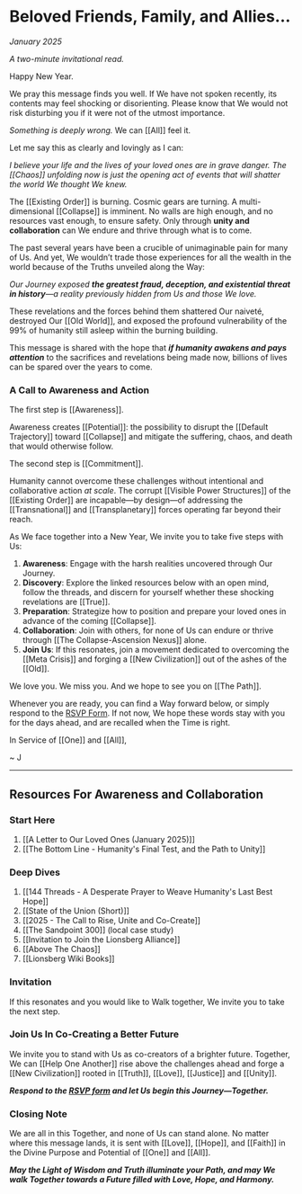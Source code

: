 # Beloved Friends, Family, and Allies...
*January 2025*

_A two-minute invitational read._

Happy New Year.

We pray this message finds you well. If We have not spoken recently, its contents may feel shocking or disorienting. Please know that We would not risk disturbing you if it were not of the utmost importance.

_Something is deeply wrong._ We can [[All]] feel it.

Let me say this as clearly and lovingly as I can:

_I believe your life and the lives of your loved ones are in grave danger. The [[Chaos]] unfolding now is just the opening act of events that will shatter the world We thought We knew._

The [[Existing Order]] is burning. Cosmic gears are turning. A multi-dimensional [[Collapse]] is imminent. No walls are high enough, and no resources vast enough, to ensure safety. Only through **unity and collaboration** can We endure and thrive through what is to come. 

The past several years have been a crucible of unimaginable pain for many of Us. And yet, We wouldn’t trade those experiences for all the wealth in the world because of the Truths unveiled along the Way:

_Our Journey exposed **the greatest fraud, deception, and existential threat in history**—a reality previously hidden from Us and those We love._

These revelations and the forces behind them shattered Our naiveté, destroyed Our [[Old World]], and exposed the profound vulnerability of the 99% of humanity still asleep within the burning building.

This message is shared with the hope that _**if humanity awakens and pays attention**_ to the sacrifices and revelations being made now, billions of lives can be spared over the years to come.

### **A Call to Awareness and Action**

The first step is [[Awareness]].  

Awareness creates [[Potential]]: the possibility to disrupt the [[Default Trajectory]] toward [[Collapse]] and mitigate the suffering, chaos, and death that would otherwise follow. 

The second step is [[Commitment]].

Humanity cannot overcome these challenges without intentional and collaborative action *at scale*. The corrupt [[Visible Power Structures]] of the [[Existing Order]] are incapable—by design—of addressing the [[Transnational]] and [[Transplanetary]] forces operating far beyond their reach.

As We face together into a New Year, We invite you to take five steps with Us:

1. **Awareness**: Engage with the harsh realities uncovered through Our Journey.
2. **Discovery**: Explore the linked resources below with an open mind, follow the threads, and discern for yourself whether these shocking revelations are [[True]].
3. **Preparation**: Strategize how to position and prepare your loved ones in advance of the coming [[Collapse]].
4. **Collaboration**: Join with others, for none of Us can endure or thrive through [[The Collapse-Ascension Nexus]] alone.
5. **Join Us**: If this resonates, join a movement dedicated to overcoming the [[Meta Crisis]] and forging a [[New Civilization]] out of the ashes of the [[Old]].

We love you. We miss you. And we hope to see you on [[The Path]]. 

Whenever you are ready, you can find a Way forward below, or simply respond to the [RSVP Form](https://docs.google.com/forms/d/e/1FAIpQLSeRTdzUwK9bvQMvC3EKKZANLCHTNz1ccojy3hbPUlZ80zOrgw/viewform?usp=header). If not now, We hope these words stay with you for the days ahead, and are recalled when the Time is right.

In Service of [[One]] and [[All]],

~ J

____
## Resources For Awareness and Collaboration  

### Start Here

1. [[A Letter to Our Loved Ones (January 2025)]]  
2. [[The Bottom Line - Humanity's Final Test, and the Path to Unity]]  

### Deep Dives

1. [[144 Threads - A Desperate Prayer to Weave Humanity's Last Best Hope]]  
2. [[State of the Union (Short)]]  
3. [[2025 - The Call to Rise, Unite and Co-Create]]  
4. [[The Sandpoint 300]] (local case study)  
5. [[Invitation to Join the Lionsberg Alliance]]  
6. [[Above The Chaos]]  
7. [[Lionsberg Wiki Books]]  

### **Invitation**

If this resonates and you would like to Walk together, We invite you to take the next step. 

### **Join Us In Co-Creating a Better Future**

We invite you to stand with Us as co-creators of a brighter future. Together, We can [[Help One Another]] rise above the challenges ahead and forge a [[New Civilization]] rooted in [[Truth]], [[Love]], [[Justice]] and [[Unity]]. 

***Respond to the [RSVP form](https://docs.google.com/forms/d/e/1FAIpQLSeRTdzUwK9bvQMvC3EKKZANLCHTNz1ccojy3hbPUlZ80zOrgw/viewform?usp=header) and let Us begin this Journey—Together.***

### **Closing Note**

We are all in this Together, and none of Us can stand alone. No matter where this message lands, it is sent with [[Love]], [[Hope]], and [[Faith]] in the Divine Purpose and Potential of [[One]] and [[All]].  

***May the Light of Wisdom and Truth illuminate your Path, and may We walk Together towards a Future filled with Love, Hope, and Harmony.*** 

